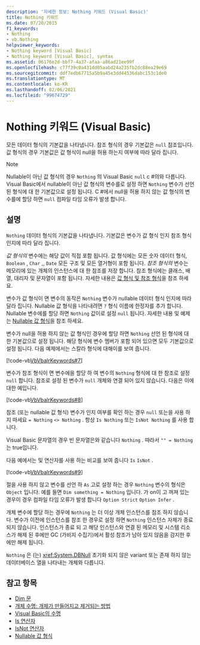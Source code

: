 ```yaml
---
description: '자세한 정보: Nothing 키워드 (Visual Basic)'
title: Nothing 키워드
ms.date: 07/20/2015
f1_keywords:
- Nothing
- vb.Nothing
helpviewer_keywords:
- Nothing keyword [Visual Basic]
- Nothing keyword [Visual Basic], syntax
ms.assetid: 06176e2d-bbf7-4a37-afaa-a86ad21ee99f
ms.openlocfilehash: c77f39c0a431dd05aabd24a235fb2dc88ea29e69
ms.sourcegitcommit: ddf7edb67715a5b9a45e3dd44536dabc153c1de0
ms.translationtype: MT
ms.contentlocale: ko-KR
ms.lasthandoff: 02/06/2021
ms.locfileid: "99674729"
---
```

# <a name="nothing-keyword-visual-basic"></a>Nothing 키워드 (Visual Basic)

모든 데이터 형식의 기본값을 나타냅니다. 참조 형식의 경우 기본값은 `null` 참조입니다. 값 형식의 경우 기본값은 값 형식이 null을 허용 하는지 여부에 따라 달라 집니다.

> [!NOTE]
> Nullable이 아닌 값 형식의 경우 `Nothing` 의 Visual Basic `null` c #의와 다릅니다. Visual Basic에서 nullable이 아닌 값 형식의 변수를로 설정 하면 `Nothing` 변수가 선언 된 형식에 대 한 기본값으로 설정 됩니다. C #에서 null을 허용 하지 않는 값 형식의 변수를에 할당 하면 `null` 컴파일 타임 오류가 발생 합니다.

## <a name="remarks"></a>설명

`Nothing` 데이터 형식의 기본값을 나타냅니다. 기본값은 변수가 값 형식 인지 참조 형식 인지에 따라 달라 집니다.

*값 형식의* 변수에는 해당 값이 직접 포함 됩니다. 값 형식에는 모든 숫자 데이터 형식, `Boolean` , `Char` ,, `Date` 모든 구조 및 모든 열거형이 포함 됩니다. *참조 형식의* 변수는 메모리에 있는 개체의 인스턴스에 대 한 참조를 저장 합니다. 참조 형식에는 클래스, 배열, 대리자 및 문자열이 포함 됩니다. 자세한 내용은 [값 형식 및 참조 형식](../programming-guide/language-features/data-types/value-types-and-reference-types.md)을 참조 하세요.

변수가 값 형식이 면 변수의 동작은 `Nothing` 변수가 nullable 데이터 형식 인지에 따라 달라 집니다. Nullable 값 형식을 나타내려면 `?` 형식 이름에 한정자를 추가 합니다. Nullable 변수에를 할당 하면 `Nothing` 값이로 설정 `null` 됩니다. 자세한 내용 및 예제는 [Nullable 값 형식](../programming-guide/language-features/data-types/nullable-value-types.md)을 참조 하세요.

변수가 null을 허용 하지 않는 값 형식인 경우에 할당 하면 `Nothing` 선언 된 형식에 대 한 기본값으로 설정 됩니다. 해당 형식에 변수 멤버가 포함 되어 있으면 모두 기본값으로 설정 됩니다. 다음 예제에서는 스칼라 형식에 대해이를 보여 줍니다.

[!code-vb[VbVbalrKeywords#7](~/samples/snippets/visualbasic/VS_Snippets_VBCSharp/VbVbalrKeywords/VB/Class2.vb#7)]

변수가 참조 형식이 면 변수에을 할당 하 여 변수의 `Nothing` 형식에 대 한 참조로 설정 `null` 합니다. 참조로 설정 된 변수가 `null` 개체와 연결 되어 있지 않습니다. 다음은 이에 대한 예입니다.

[!code-vb[VbVbalrKeywords#8](~/samples/snippets/visualbasic/VS_Snippets_VBCSharp/VbVbalrKeywords/VB/class3.vb#8)]

참조 (또는 nullable 값 형식) 변수가 인지 여부를 확인 하는 경우 `null` 또는을 사용 하지 마세요 `= Nothing` `<> Nothing` . 항상 `Is Nothing` 또는 `IsNot Nothing` 를 사용 합니다.

Visual Basic 문자열의 경우 빈 문자열은와 같습니다 `Nothing` . 따라서 `"" = Nothing` 는 true입니다.

다음 예에서는 및 연산자를 사용 하는 비교를 보여 줍니다 `Is` `IsNot` .

[!code-vb[VbVbalrKeywords#9](~/samples/snippets/visualbasic/VS_Snippets_VBCSharp/VbVbalrKeywords/VB/Class4.vb#9)]

절을 사용 하지 않고 변수를 선언 하 `As` 고로 설정 하는 경우 `Nothing` 변수의 형식은 `Object` 입니다. 예를 들면 `Dim something = Nothing` 입니다. 가 on이 고 꺼져 있는 경우이 경우 컴파일 타임 오류가 발생 합니다 `Option Strict` `Option Infer` .

개체 변수에 할당 하는 경우에 `Nothing` 는 더 이상 개체 인스턴스를 참조 하지 않습니다. 변수가 이전에 인스턴스를 참조 한 경우로 설정 하면 `Nothing` 인스턴스 자체가 종료 되지 않습니다. 인스턴스가 종료 되 고 해당 인스턴스와 연결 된 메모리 및 시스템 리소스가 해제 된 후에만 GC (가비지 수집기)에서 활성 참조가 남아 있지 않음을 감지한 후에만 해제 됩니다.

`Nothing` 은 (는) <xref:System.DBNull> 초기화 되지 않은 variant 또는 존재 하지 않는 데이터베이스 열을 나타내는 개체와 다릅니다.

## <a name="see-also"></a>참고 항목

- [Dim 문](./statements/dim-statement.md)
- [개체 수명: 개체가 만들어지고 제거되는 방법](../programming-guide/language-features/objects-and-classes/object-lifetime-how-objects-are-created-and-destroyed.md)
- [Visual Basic의 수명](../programming-guide/language-features/declared-elements/lifetime.md)
- [Is 연산자](./operators/is-operator.md)
- [IsNot 연산자](./operators/isnot-operator.md)
- [Nullable 값 형식](../programming-guide/language-features/data-types/nullable-value-types.md)
